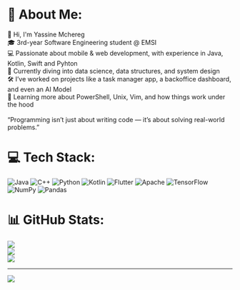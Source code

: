 # 💫 About Me:
👋 Hi, I'm Yassine Mchereg<br>🎓 3rd-year Software Engineering student @ EMSI<br>💻 Passionate about mobile & web development, with experience in Java, Kotlin, Swift and Pyhton<br>🧠 Currently diving into data science, data structures, and system design<br>🛠️ I’ve worked on projects like a task manager app, a backoffice dashboard, and even an AI Model<br>🔐 Learning more about PowerShell, Unix, Vim, and how things work under the hood<br><br>“Programming isn’t just about writing code — it’s about solving real-world problems.”


# 💻 Tech Stack:
![Java](https://img.shields.io/badge/java-%23ED8B00.svg?style=for-the-badge&logo=openjdk&logoColor=white) ![C++](https://img.shields.io/badge/c++-%2300599C.svg?style=for-the-badge&logo=c%2B%2B&logoColor=white) ![Python](https://img.shields.io/badge/python-3670A0?style=for-the-badge&logo=python&logoColor=ffdd54) ![Kotlin](https://img.shields.io/badge/kotlin-%237F52FF.svg?style=for-the-badge&logo=kotlin&logoColor=white) ![Flutter](https://img.shields.io/badge/Flutter-%2302569B.svg?style=for-the-badge&logo=Flutter&logoColor=white) ![Apache](https://img.shields.io/badge/apache-%23D42029.svg?style=for-the-badge&logo=apache&logoColor=white) ![TensorFlow](https://img.shields.io/badge/TensorFlow-%23FF6F00.svg?style=for-the-badge&logo=TensorFlow&logoColor=white) ![NumPy](https://img.shields.io/badge/numpy-%23013243.svg?style=for-the-badge&logo=numpy&logoColor=white) ![Pandas](https://img.shields.io/badge/pandas-%23150458.svg?style=for-the-badge&logo=pandas&logoColor=white)
# 📊 GitHub Stats:
![](https://github-readme-stats.vercel.app/api?username=Realyassine&theme=github_dark&hide_border=false&include_all_commits=false&count_private=false)<br/>
![](https://nirzak-streak-stats.vercel.app/?user=Realyassine&theme=github_dark&hide_border=false)<br/>
![](https://github-readme-stats.vercel.app/api/top-langs/?username=Realyassine&theme=github_dark&hide_border=false&include_all_commits=false&count_private=false&layout=compact)

---
[![](https://visitcount.itsvg.in/api?id=Realyassine&icon=0&color=0)](https://visitcount.itsvg.in)

<!-- Proudly created with GPRM ( https://gprm.itsvg.in ) -->
